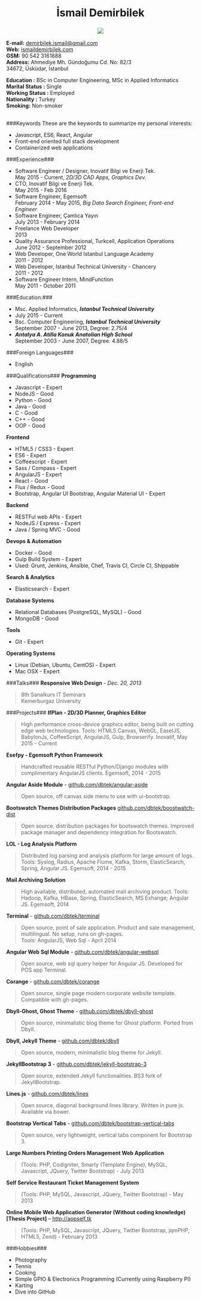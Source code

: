 <h1 align="center">
  İsmail Demirbilek
</h1>
<h3 align="center">
  <img src ="../../blob/master/image.png?raw=true"/>
</h3>

**E-mail:**  demirbilek.ismail@gmail.com  	
**Web:**     [ismaildemirbilek.com](http://ismaildemirbilek.com)  
**GSM:**     90 542 3161888  
**Address:** Ahmediye Mh. Gündoğumu Cd. No: 82/3  
34672, Üsküdar, İstanbul
		 
**Education :** BSc in Computer Engineering, MSc in Applied Informatics  
**Marital Status :** Single  
**Working Status :** Employed  
**Nationality :** Turkey  
**Smoking:** Non-smoker  

<h2></h2>

###Keywords
These are the keywords to summarize my personal interests:  
* Javascript, ES6, React, Angular
* Front-end oriented full stack development
* Containerized web applications

###Experience###
- Software Engineer / Designer, Inovatif Bilgi ve Enerji Tek.  
  May 2015 - Current, *2D/3D CAD Apps, Graphics Dev.*
- CTO, Inovatif Bilgi ve Enerji Tek.  
  May 2015 - Feb 2016
- Software Engineer, Egemsoft  
  February 2014 - May 2015, *Big Data Search Engineer, Front-end Engineer*  
- Software Engineer, Çamlıca Yayın  
  July 2013 - February 2014
- Freelance Web Developer  
  2013
- Quality Assurance Professional, Turkcell, Application Operations  
  June 2012 - September 2012
- Web Developer, One World Istanbul Language Academy  
  2011 - 2012
- Web Developer, Istanbul Technical University - Chancery  
  2011 - 2012
- Software Engineer Intern, MindFunction  
  May 2011 - October 2011

###Education:###
- Msc. Applied Informatics, ***Istanbul Technical University***
- July 2015 - Current
- Bsc. Computer Engineering, ***Istanbul Technical University***  
  September 2007 - June 2013, Degree: 2.75/4  
- ***Antalya A. Atilla Konuk Anatolian High School***  
  September 2003 - June 2007, Degree: 4.88/5  
  
###Foreign Languages###
- English  

###Qualifications###
**Programming**
* Javascript - Expert
* NodeJS - Good
* Python - Good
* Java - Good
* C - Good
* C++ - Good
* OOP - Good

**Frontend**
* HTML5 / CSS3 - Expert
* ES6 - Expert
* Coffeescript - Expert
* Sass / Compass - Expert
* AngularJS - Expert
* React - Good
* Flux / Redux - Good
* Bootstrap, Angular UI Bootstrap, Angular Material UI - Expert

**Backend**
* RESTFul web APIs - Expert
* NodeJS  / Express - Expert
* Java / Spring MVC - Good
  
**Devops & Automation**
* Docker - Good
* Gulp Build System - Expert
* Used: Grunt, Jenkins, Ansible, Chef, Travis CI, Circle CI, Shippable
  
**Search & Analytics**
* Elasticsearch - Expert

**Database Systems**
* Relational Databases (PostgreSQL, MySQL) - Good
* MongoDB - Good

**Tools**
* Git - Expert

**Operating Systems**
* Linux (Debian, Ubuntu, CentOS) - Expert
* Mac OSX - Expert

###Talks###
**Responsive Web Design** - *Dec. 20, 2013*   
>8th Sanalkurs IT Seminars  
>Kemerburgaz University

###Projects###
**IfPlan - 2D/3D Planner, Graphics Editor**
>High performance cross-device graphics editor, being built on cutting edge web technologies.
>Tools: HTML5 Canvas, WebGL, EaselJS, BabylonJs, CoffeeScript, AngularJS, Gulp, Browserify.
>Inovatif, May 2015 - Current

**Esefpy - Egemsoft Python Framework**
>Handcrafted reusable RESTful Python/Django modules with complimentary AngularJS clients.
>Egemsoft, 2014 - 2015

**Angular Aside Module** - [github.com/dbtek/angular-aside](http://github.com/dbtek/angular-aside)  
>Open source, off canvas side menu to use with ui-bootstrap.

**Bootswatch Themes Distribution Packages** [github.com/dbtek/boostwatch-dist](http://github.com/dbtek/bootswatch-dist)  
>Open source, distribution packages for bootswatch themes. Improved package manager and dependency integration for Bootswatch.

**LOL - Log Analysis Platform**
>Distributed log parsing and analysis platform for large amount of logs.
>Tools: Syslog, Radius, Apache Flume, Kafka, Storm, ElasticSearch, Spring, Angular JS.
>Egemsoft, 2014 - 2015

**Mail Archiving Solution**
>High available, distributed, automated mail archiving product.
>Tools: Hadoop, Kafka, HBase, Spring, ElasticSearch, MS Exhange; Angular JS.
>Egemsoft, 2014

**Terminal** - [github.com/dbtek/terminal](http://github.com/dbtek/terminal)  
>Open source, point of sale application. Product and sale management, multilingual. No setup, runs on gh-pages.  
>Tools: AngularJS, Web Sql - April 2014

**Angular Web Sql Module** - [github.com/dbtek/angular-websql](http://github.com/dbtek/angular-websql)  
>Open source, web sql query helper for Angular JS. Developed for POS app Terminal.  

**Corange** - [github.com/dbtek/corange](http://github.com/dbtek/corange)
>Open source, single page modern corporate website template. Compatible with gh-pages.

**Dbyll-Ghost, Ghost Theme** - [github.com/dbtek/dbyll-ghost](http://github.com/dbtek/dbyll-ghost)  
>Open source, minimalistic blog theme for Ghost platform. Ported from Dbyll.

**Dbyll, Jekyll Theme** - [github.com/dbtek/dbyll](http://github.com/dbtek/dbyll)  
>Open source, modern, minimalistic blog theme for Jekyll.  

**JekyllBootstrap 3** - [github.com/dbtek/jekyll-bootstrap-3](http://github.com/dbtek/jekyll-bootstrap-3)  
>Open source, extended Jekyll functionalities. BS3 fork of JekyllBootstrap.  

**Lines.js** - [github.com/dbtek/lines](http://github.com/dbtek/lines)  
>Open source, diagonal background lines library. Written in pure js. Available via bower.  

**Bootstrap Vertical Tabs** - [github.com/dbtek/bootstrap-vertical-tabs](http://github.com/dbtek/bootstrap-vertical-tabs)  
>Open source, very lightweight, vertical tabs component for Bootstrap 3.  

**Large Numbers Printing Orders Management Web Application**
>(Tools: PHP, Codigniter,  Smarty (Template Engine), MySQL, Javascript, JQuery, Twitter Bootstrap) - July 2013

**Self Service Restaurant Ticket Management System**
>(Tools: PHP, MySQL, Javascript, JQuery, Twitter Bootstrap) - May 2013  

**Online Mobile Web Application Generator (Without coding knowledge) [Thesis Project]** – http://appself.tk
>(Tools: PHP, MySQL, Javascript, JQuery, Twitter Bootstrap, jqmPHP, HTML5, Zend) - February 2013

###Hobbies###

* Photography
* Tennis
* Cooking
* Simple GPIO & Electronics Programming (Currently using Raspberry PI)
* Karting
* Dive into GitHub

